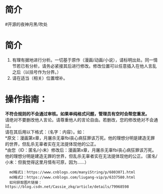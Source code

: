 # 简介
#开源的夜神月黑/吹处

# 简介
1. 有理有据地进行分析。一切基于原作（漫画/动画/小说），请标明出处。同一情节若已有分析，请务必紧接其后进行修改。修改位置可以任意插入在他人言乱之后（以括号作为分界。）
2. 请在适当（相关）位置增补。

  
# 操作指南：
  **不符合规则的不会通过审核。如果单纯格式问题，管理员有空时会帮您重发。**  
  请绝对不要删改他人言论。请尊重他人的言论自由。若删改，您的修改绝对不会通过。  
  请在其后用以下格式：（名字：内容）。如：  
    *原文：漫画第x章，月屠杀无辜fbi丧心病狂罪该万死。他的理想分明是建造无罪的世界，但乱杀无辜者实在无法提体现他的公正。  
    *由您（ID：匿名/小末）修改后：漫画第x章，月屠杀无辜fbi丧心病狂罪该万死。他的理想分明是建造无罪的世界，但乱杀无辜者实在无法提体现他的公正。（匿名/小末：但我觉得这里月情有可原，因为……）  
      
      md格式1：https://www.cnblogs.com/manyiString/p/6803071.html  
      md格式2：https://www.cnblogs.com/liugang-vip/p/6337580.html  
      如何获取图片链接：https://blog.csdn.net/Cassie_zkq/article/details/79968598
